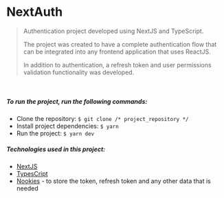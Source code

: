# NextAuth

> Authentication project developed using NextJS and TypeScript.
>
> The project was created to have a complete authentication flow that can be integrated into any frontend application that uses ReactJS.
>
> In addition to authentication, a refresh token and user permissions validation functionality was developed.

<br />

##### To run the project, run the following commands:
* Clone the repository: ```$ git clone /* project_repository */ ```
* Install project dependencies: ```$ yarn```
* Run the project: ```$ yarn dev```

##### Technologies used in this project:
* [NextJS](https://nextjs.org)
* [TypesCript](https://www.typescriptlang.org)
* [Nookies](https://github.com/maticzav/nookies) - to store the token, refresh token and any other data that is needed
